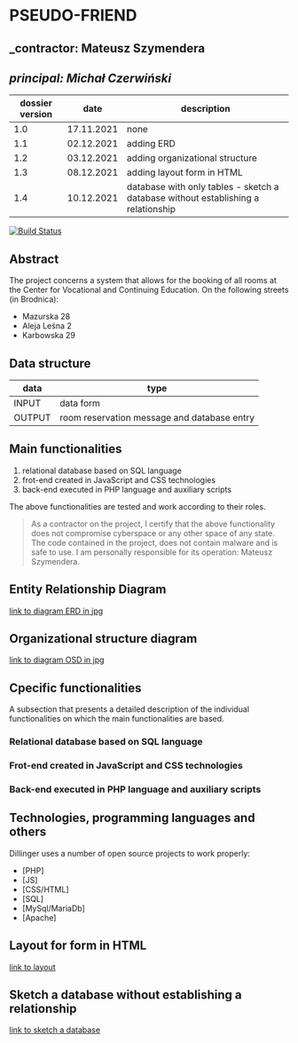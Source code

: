 #  PSEUDO-FRIEND

## _contractor: Mateusz Szymendera
## _principal: Michał Czerwiński_


| dossier version | date | description |
| ------ | ------ | ------ |
| 1.0 | 17.11.2021 | none |
| 1.1 | 02.12.2021 | adding ERD |
| 1.2 | 03.12.2021 | adding organizational structure |
| 1.3 | 08.12.2021 | adding layout form in HTML |
| 1.4 | 10.12.2021 | database with only tables - sketch a database without establishing a relationship |

[![Build Status](https://travis-ci.org/joemccann/dillinger.svg?branch=master)](https://travis-ci.org/joemccann/dillinger)

## Abstract 
The project concerns a system that allows for the booking of all rooms at the Center for Vocational and Continuing Education. On the following streets (in Brodnica): 
- Mazurska 28 
- Aleja Leśna 2
- Karbowska 29

## Data structure

| data | type |
| ------ | ------ |
| INPUT | data form |
| OUTPUT | room reservation message and database entry |

## Main functionalities

1. relational database based on SQL language
1. frot-end created in JavaScript and CSS technologies
1. back-end executed in PHP language and auxiliary scripts

The above functionalities are tested and work according to their roles.

> As a contractor on the project, I certify that the above functionality 
> does not compromise cyberspace or any other space of any state. 
> The code contained in the project, does not contain malware and is safe to use. 
> I am personally responsible for its operation: Mateusz Szymendera.

## Entity Relationship Diagram

[link to diagram ERD in jpg][erd]

## Organizational structure diagram

[link to diagram OSD in jpg][osd]

## Cpecific functionalities

A subsection that presents a detailed description of the individual functionalities on which the main functionalities are based.

### Relational database based on SQL language

### Frot-end created in JavaScript and CSS technologies

### Back-end executed in PHP language and auxiliary scripts

## Technologies, programming languages and others

Dillinger uses a number of open source projects to work properly:

- [PHP]
- [JS]
- [CSS/HTML]
- [SQL]
- [MySql/MariaDb]
- [Apache]

## Layout for form in HTML

[link to layout][form]

## Sketch a database without establishing a relationship

[link to sketch a database][db]


 [erd]: <https://github.com/Michal3456/3bi5/blob/main/13/Sprites/Mateusz.drawio.png>
 
 [osd]: <https://github.com/Michal3456/3bi5/blob/main/13/Sprites/orgchat.drawio.png>
 
 [form]: <https://github.com/Michal3456/3bi5/blob/main/13/Sprites/layout.png>

 [db]: <https://github.com/Michal3456/3bi5/blob/main/13/Sprites/database.png>
